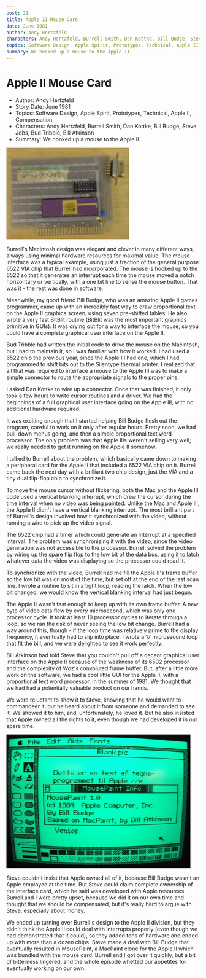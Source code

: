 ```yaml
---
post: 21
title: Apple II Mouse Card
date: June 1981
author: Andy Hertzfeld
characters: Andy Hertzfeld, Burrell Smith, Dan Kottke, Bill Budge, Steve Jobs, Bud Tribble, Bill Atkinson
topics: Software Design, Apple Spirit, Prototypes, Technical, Apple II, Compensation
summary: We hooked up a mouse to the Apple II
---
```


# Apple II Mouse Card
* Author: Andy Hertzfeld
* Story Date: June 1981
* Topics: Software Design, Apple Spirit, Prototypes, Technical, Apple II, Compensation
* Characters: Andy Hertzfeld, Burrell Smith, Dan Kottke, Bill Budge, Steve Jobs, Bud Tribble, Bill Atkinson
* Summary: We hooked up a mouse to the Apple II

![Apple II Mouse Card Prototype](images/Macintosh/mouse_card.jpg) 
    
Burrell's Macintosh design was elegant and clever in many different ways, always using minimal hardware resources for maximal value.  The mouse interface was a typical example, using just a fraction of the general purpose 6522 VIA chip that Burrell had incorporated.  The mouse is hooked up to the 6522 so that it generates an interrupt each time the mouse moved a notch horizontally or vertically, with a one bit line to sense the mouse button.  That was it - the rest was done in software.

Meanwhile, my good friend Bill Budge, who was an amazing Apple II games programmer, came up with an incredibly fast way to draw proportional text on the Apple II graphics screen, using seven pre-shifted tables.  He also wrote a very fast BitBlit routine (BitBlit was the most important graphics primitive in GUIs).  It was crying out for a way to interface the mouse, so you could have a complete graphical user interface on the Apple II.

Bud Tribble had written the initial code to drive the mouse on the Macintosh, but I had to maintain it, so I was familiar with how it worked.  I had used a 6522 chip the previous year, since the Apple III had one, which I had programmed to shift bits out to the Silentype thermal printer.  I realized that all that was required to interface a mouse to the Apple III was to make a simple connector to route the appropriate signals to the proper pins.

I asked Dan Kottke to wire up a connector.  Once that was finished, it only took a few hours to write cursor routines and a driver.  We had the beginnings of a full graphical user interface going on the Apple III, with no additional hardware required.

It was exciting enough that I started helping Bill Budge flesh out the program, careful to work on it only after regular hours.  Pretty soon, we had pull-down menus going, and then a simple proportional text word processor.  The only problem was that  Apple IIIs weren't selling very well; we really needed to get it running on the Apple II somehow.

I talked to Burrell about the problem, which basically came down to making a peripheral card for the Apple II that included a 6522 VIA chip on it.  Burrell came back the next day with a brilliant two chip design, just the VIA and a tiny dual flip-flop chip to synchronize it.

To move the mouse cursor without flickering, both the Mac and the Apple III code used a vertical blanking interrupt, which drew the cursor during the time interval when no video was being painted.  Unlike the Mac and Apple III, the Apple II didn't have a vertical blanking interrupt.  The most brilliant part of Burrell's design involved how it synchronized with the video, without running a wire to pick up the video signal.

The 6522 chip had a timer which could generate an interrupt at a specified interval.  The problem was synchronizing it with the video, since the video generation was not accessible to the processor.  Burrell solved the problem by wiring up the spare flip flop to the low bit of the data bus, using it to latch whatever data the video was displaying so the processor could read it.

To synchronize with the video, Burrell had me fill the Apple II's frame buffer so the low bit was on most of the time, but set off at the end of the last scan line.  I wrote a routine to sit in a tight loop, reading the latch.   When the low bit changed, we would know the vertical blanking interval had just begun.

The Apple II wasn't fast enough to keep up with its own frame buffer.  A new byte of video data flew by every microsecond, which was only one processor cycle.  It took at least 10 processor cycles to iterate through a loop, so we ran the risk of never seeing the low bit change.  Burrell had a way around this, though - if the loop time was relatively prime to the display frequency, it eventually had to slip into place.  I wrote a 17 microsecond loop that fit the bill, and we were delighted to see it work perfectly.

Bill Atkinson had told Steve that you couldn't pull off a decent graphical user interface on the Apple II because of the weakness of its 6502 processor and the complexity of Woz's convoluted frame buffer. But, after a little more work on the software, we had a cool little GUI for the Apple II, with a proportional text word processor, in the summer of 1981.  We thought that we had had a potentially valuable product on our hands.

We were reluctant to show it to Steve, knowing that he would want to commandeer it, but he heard about it from someone and demanded to see it.  We showed it to him, and, unfortunately, he loved it.  But he also insisted that Apple owned all the rights to it, even though we had developed it in our spare time.

![](images/Macintosh/mousepaint.jpg)

Steve couldn't insist that Apple owned all of it, because Bill Budge wasn't an Apple employee at the time.  But Steve could claim complete ownership of the interface card, which he said was developed with Apple resources.  Burrell and I were pretty upset, because we did it on our own time and thought that we should be compensated, but it's really hard to argue with Steve, especially about money.

We ended up turning over Burrell's design to the Apple II division, but they didn't think the Apple II could deal with interrupts properly (even though we had demonstrated that it could), so they added tons of hardware and ended up with more than a dozen chips.  Steve made a deal with Bill Budge that eventually resulted in MousePaint, a MacPaint clone for the Apple II which was bundled with the mouse card.  Burrell and I got over it quickly, but a bit of bitterness lingered, and the whole episode whetted our appetites for eventually working on our own.